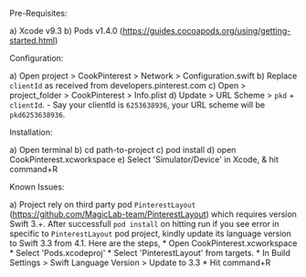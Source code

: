 Pre-Requisites:

a) Xcode v9.3
b) Pods v1.4.0 (https://guides.cocoapods.org/using/getting-started.html)

Configuration:

a) Open project > CookPinterest >  Network > Configuration.swift
b) Replace `clientId` as received from developers.pinterest.com
c) Open > project_folder > CookPinterest > Info.plist
d) Update > URL Scheme > `pkd` + `clientId`.
        -   Say your clientId is `6253638936`, your URL scheme will be `pkd6253638936`.

Installation:

a) Open terminal
b) cd path-to-project
c) pod install
d) open CookPinterest.xcworkspace
e) Select 'Simulator/Device' in Xcode, & hit command+R

Known Issues:

a) Project rely on third party pod `PinterestLayout` (https://github.com/MagicLab-team/PinterestLayout) which requires version Swift 3.+. After successfull `pod install` on hitting run if you see error in specific to `PinterestLayout` pod project, kindly update its language version to Swift 3.3 from 4.1. Here are the steps,
    * Open CookPinterest.xcworkspace
    * Select 'Pods.xcodeproj'
    * Select 'PinterestLayout' from targets.
    * In Build Settings > Swift Language Version > Update to 3.3
    * Hit command+R
